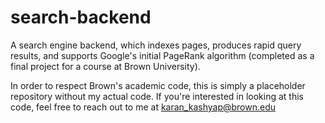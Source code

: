 # search-backend
A search engine backend, which indexes pages, produces rapid query results, and supports Google's initial PageRank algorithm (completed as a final project for a course at Brown University).

In order to respect Brown's academic code, this is simply a placeholder repository without my actual code. If you're interested in looking at this code, feel free to reach out to me at karan_kashyap@brown.edu
